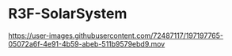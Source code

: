 # R3F-SolarSystem


https://user-images.githubusercontent.com/72487117/197197765-05072a6f-4e91-4b59-abeb-511b9579ebd9.mov

